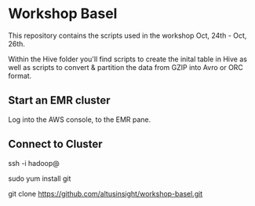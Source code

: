 # Workshop Basel

This repository contains the scripts used in the workshop Oct, 24th - Oct, 26th.

Within the Hive folder you'll find scripts to create the inital table in Hive as well as scripts to convert & partition the data from GZIP into Avro or ORC format.

## Start an EMR cluster

Log into the AWS console, to the EMR pane.

## Connect to Cluster

ssh -i <keyfile >hadoop@<public dns name>

sudo yum install git

git clone https://github.com/altusinsight/workshop-basel.git